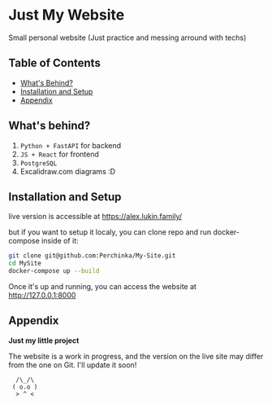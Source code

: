 
Just My Website
===

Small personal website (Just practice and messing arround with techs)

## Table of Contents

- [What's Behind?](#whats-behind)
- [Installation and Setup](#installation-and-setup)
- [Appendix](#appendix)
  
## What's behind?

1. `Python + FastAPI` for backend
2. `JS + React` for frontend
3. `PostgreSQL`
4. Excalidraw.com diagrams :D

Installation and Setup
---

live version is accessible at https://alex.lukin.family/

but if you want to setup it localy, you can clone repo and run docker-compose inside of it:

```bash
git clone git@github.com:Perchinka/My-Site.git
cd MySite
docker-compose up --build
```
Once it's up and running, you can access the website at http://127.0.0.1:8000

## Appendix

**Just my little project**

The website is a work in progress, and the version on the live site may differ from the one on Git. I'll update it soon!
```
  /\_/\
 ( o.o )
  > ^ <
```
